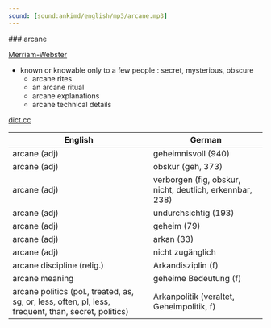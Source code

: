 ```yaml
---
sound: [sound:ankimd/english/mp3/arcane.mp3]
---
```


\### arcane

[Merriam-Webster](https://www.merriam-webster.com/dictionary/arcane)

- known or knowable only to a few people : secret, mysterious, obscure
    - arcane rites
    - an arcane ritual
    - arcane explanations
    - arcane technical details

[dict.cc](https://www.dict.cc/arcane)

| English        | German       |
| -------------- | ------------ |
| arcane (adj) | geheimnisvoll (940) |
| arcane (adj) | obskur (geh, 373) |
| arcane (adj) | verborgen (fig, obskur, nicht, deutlich, erkennbar, 238) |
| arcane (adj) | undurchsichtig (193) |
| arcane (adj) | geheim (79) |
| arcane (adj) | arkan (33) |
| arcane (adj) | nicht zugänglich |
| arcane discipline (relig.) | Arkandisziplin (f) |
| arcane meaning | geheime Bedeutung (f) |
| arcane politics (pol., treated, as, sg, or, less, often, pl, less, frequent, than, secret, politics) | Arkanpolitik (veraltet, Geheimpolitik, f) |
